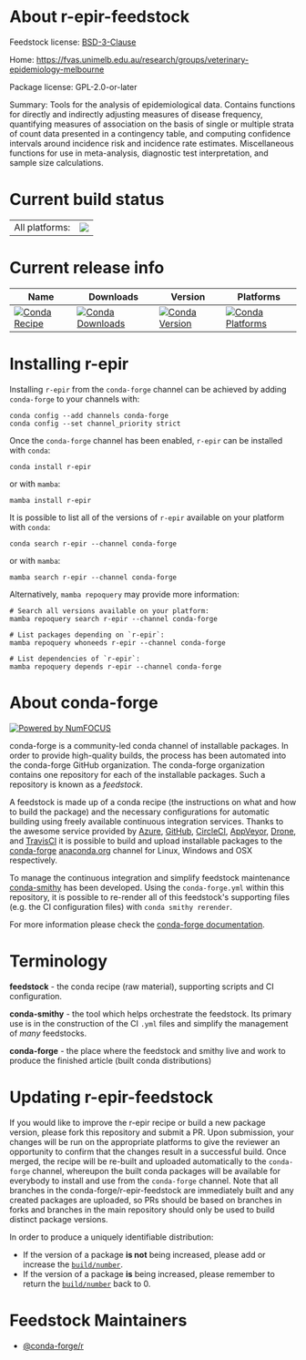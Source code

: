 About r-epir-feedstock
======================

Feedstock license: [BSD-3-Clause](https://github.com/conda-forge/r-epir-feedstock/blob/main/LICENSE.txt)

Home: https://fvas.unimelb.edu.au/research/groups/veterinary-epidemiology-melbourne

Package license: GPL-2.0-or-later

Summary: Tools for the analysis of epidemiological data. Contains functions for directly and indirectly adjusting measures of disease frequency, quantifying measures of association on the basis of single or multiple strata of count data presented in a contingency table, and computing confidence intervals around incidence risk and incidence rate estimates. Miscellaneous functions for use in meta-analysis, diagnostic test interpretation, and sample size calculations.

Current build status
====================


<table><tr><td>All platforms:</td>
    <td>
      <a href="https://dev.azure.com/conda-forge/feedstock-builds/_build/latest?definitionId=11158&branchName=main">
        <img src="https://dev.azure.com/conda-forge/feedstock-builds/_apis/build/status/r-epir-feedstock?branchName=main">
      </a>
    </td>
  </tr>
</table>

Current release info
====================

| Name | Downloads | Version | Platforms |
| --- | --- | --- | --- |
| [![Conda Recipe](https://img.shields.io/badge/recipe-r--epir-green.svg)](https://anaconda.org/conda-forge/r-epir) | [![Conda Downloads](https://img.shields.io/conda/dn/conda-forge/r-epir.svg)](https://anaconda.org/conda-forge/r-epir) | [![Conda Version](https://img.shields.io/conda/vn/conda-forge/r-epir.svg)](https://anaconda.org/conda-forge/r-epir) | [![Conda Platforms](https://img.shields.io/conda/pn/conda-forge/r-epir.svg)](https://anaconda.org/conda-forge/r-epir) |

Installing r-epir
=================

Installing `r-epir` from the `conda-forge` channel can be achieved by adding `conda-forge` to your channels with:

```
conda config --add channels conda-forge
conda config --set channel_priority strict
```

Once the `conda-forge` channel has been enabled, `r-epir` can be installed with `conda`:

```
conda install r-epir
```

or with `mamba`:

```
mamba install r-epir
```

It is possible to list all of the versions of `r-epir` available on your platform with `conda`:

```
conda search r-epir --channel conda-forge
```

or with `mamba`:

```
mamba search r-epir --channel conda-forge
```

Alternatively, `mamba repoquery` may provide more information:

```
# Search all versions available on your platform:
mamba repoquery search r-epir --channel conda-forge

# List packages depending on `r-epir`:
mamba repoquery whoneeds r-epir --channel conda-forge

# List dependencies of `r-epir`:
mamba repoquery depends r-epir --channel conda-forge
```


About conda-forge
=================

[![Powered by
NumFOCUS](https://img.shields.io/badge/powered%20by-NumFOCUS-orange.svg?style=flat&colorA=E1523D&colorB=007D8A)](https://numfocus.org)

conda-forge is a community-led conda channel of installable packages.
In order to provide high-quality builds, the process has been automated into the
conda-forge GitHub organization. The conda-forge organization contains one repository
for each of the installable packages. Such a repository is known as a *feedstock*.

A feedstock is made up of a conda recipe (the instructions on what and how to build
the package) and the necessary configurations for automatic building using freely
available continuous integration services. Thanks to the awesome service provided by
[Azure](https://azure.microsoft.com/en-us/services/devops/), [GitHub](https://github.com/),
[CircleCI](https://circleci.com/), [AppVeyor](https://www.appveyor.com/),
[Drone](https://cloud.drone.io/welcome), and [TravisCI](https://travis-ci.com/)
it is possible to build and upload installable packages to the
[conda-forge](https://anaconda.org/conda-forge) [anaconda.org](https://anaconda.org/)
channel for Linux, Windows and OSX respectively.

To manage the continuous integration and simplify feedstock maintenance
[conda-smithy](https://github.com/conda-forge/conda-smithy) has been developed.
Using the ``conda-forge.yml`` within this repository, it is possible to re-render all of
this feedstock's supporting files (e.g. the CI configuration files) with ``conda smithy rerender``.

For more information please check the [conda-forge documentation](https://conda-forge.org/docs/).

Terminology
===========

**feedstock** - the conda recipe (raw material), supporting scripts and CI configuration.

**conda-smithy** - the tool which helps orchestrate the feedstock.
                   Its primary use is in the construction of the CI ``.yml`` files
                   and simplify the management of *many* feedstocks.

**conda-forge** - the place where the feedstock and smithy live and work to
                  produce the finished article (built conda distributions)


Updating r-epir-feedstock
=========================

If you would like to improve the r-epir recipe or build a new
package version, please fork this repository and submit a PR. Upon submission,
your changes will be run on the appropriate platforms to give the reviewer an
opportunity to confirm that the changes result in a successful build. Once
merged, the recipe will be re-built and uploaded automatically to the
`conda-forge` channel, whereupon the built conda packages will be available for
everybody to install and use from the `conda-forge` channel.
Note that all branches in the conda-forge/r-epir-feedstock are
immediately built and any created packages are uploaded, so PRs should be based
on branches in forks and branches in the main repository should only be used to
build distinct package versions.

In order to produce a uniquely identifiable distribution:
 * If the version of a package **is not** being increased, please add or increase
   the [``build/number``](https://docs.conda.io/projects/conda-build/en/latest/resources/define-metadata.html#build-number-and-string).
 * If the version of a package **is** being increased, please remember to return
   the [``build/number``](https://docs.conda.io/projects/conda-build/en/latest/resources/define-metadata.html#build-number-and-string)
   back to 0.

Feedstock Maintainers
=====================

* [@conda-forge/r](https://github.com/orgs/conda-forge/teams/r/)

